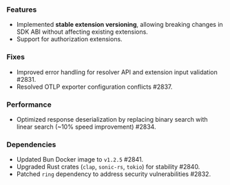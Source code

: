 ### Features
- Implemented **stable extension versioning**, allowing breaking changes in SDK ABI without affecting existing extensions.
- Support for authorization extensions.

### Fixes
- Improved error handling for resolver API and extension input validation #2831.
- Resolved OTLP exporter configuration conflicts #2837.

### Performance
- Optimized response deserialization by replacing binary search with linear search (~10% speed improvement) #2834.

### Dependencies
- Updated Bun Docker image to `v1.2.5` #2841.
- Upgraded Rust crates (`clap`, `sonic-rs`, `tokio`) for stability #2840.
- Patched `ring` dependency to address security vulnerabilities #2832.
